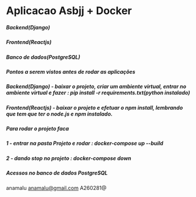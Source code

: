 # Aplicacao Asbjj + Docker 




##### Backend(Django)
##### Frontend(Reactjs)
##### Banco de dados(PostgreSQL)


##### Pontos a serem vistos antes de rodar as aplicações
##### Backend(Django) - baixar o projeto, criar um ambiente virtual, entrar no ambiente virtual e fazer : pip install -r requirements.txt(python instalado)
##### Frontend(Reactjs) - baixar o projeto e efetuar o npm install, lembrando que tem que ter o node.js e npm instalado.


##### Para rodar o projeto faca ##### 
##### 1 - entrar na pasta Projeto e rodar : docker-compose up --build
##### 2 - dando stop no projeto : docker-compose down

##### Acessos no banco de dados PostgreSQL #####
anamalu
anamalu@gmail.com
A260281@

